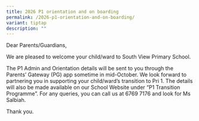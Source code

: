 ```yaml
---
title: 2026 P1 orientation and on boarding
permalink: /2026-p1-orientation-and-on-boarding/
variant: tiptap
description: ""
---
```

<p>Dear Parents/Guardians,</p>
<p>We are pleased to welcome your child/ward to South View Primary School.</p>
<p>The P1 Admin and Orientation details will be sent to you through the Parents’
Gateway (PG) app sometime in mid-October. We look forward to partnering
you in supporting your child/ward’s transition to Pri 1. The details will
also be made available on our School Website under “P1 Transition Programme”.
For any queries, you can call us at 6769 7176 and look for Ms Salbiah.</p>
<p>Thank you.</p>